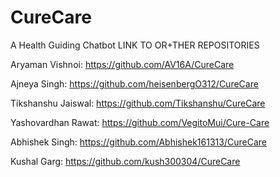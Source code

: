 # CureCare
A Health Guiding Chatbot
LINK TO OR+THER REPOSITORIES

Aryaman Vishnoi:
https://github.com/AV16A/CureCare

Ajneya Singh:
https://github.com/heisenbergO312/CureCare

Tikshanshu Jaiswal:
https://github.com/Tikshanshu/CureCare

Yashovardhan Rawat:
https://github.com/VegitoMui/Cure-Care


Abhishek Singh:
https://github.com/Abhishek161313/CureCare


Kushal Garg:
https://github.com/kush300304/CureCare 
